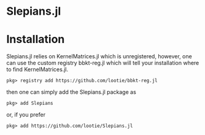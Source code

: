 # Slepians.jl



# Installation

Slepians.jl relies on KernelMatrices.jl which is unregistered, however, one can use the custom registry bbkt-reg.jl which will tell your installation where to find KernelMatrices.jl. 

```
pkg> registry add https://github.com/lootie/bbkt-reg.jl
```

then one can simply add the Slepians.jl package as

```
pkg> add Slepians
```

or, if you prefer

```
pkg> add https://github.com/lootie/Slepians.jl
```

